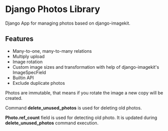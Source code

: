 # Django Photos Library

Django App for managing photos based on django-imagekit.

## Features

* Many-to-one, many-to-many relations
* Multiply upload
* Image rotation
* Custom image sizes and transformation with help of django-imagekit's ImageSpecField
* Builtin API
* Exclude duplicate photos

Photos are immutable, that means if you rotate the image a new copy will be created.


Command **delete_unused_photos** is used for deleting old photos. 


**Photo.ref_count** field is used for detecting old photo. 
It is updated during **delete_unused_photos** command execution.
